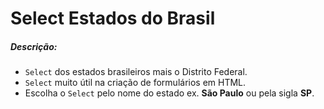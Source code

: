 # Select Estados do Brasil

##### Descrição:

-  `Select` dos estados brasileiros mais o Distrito Federal.
- `Select` muito útil na criação de formulários em HTML.
- Escolha o `Select` pelo nome do estado ex. **São Paulo** ou pela sigla **SP**.

